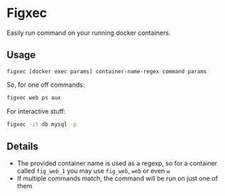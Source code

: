 Figxec
======

Easily run command on your running docker containers.

Usage
-----

~~~
figxec [docker exec params] container-name-regex command params
~~~

So, for one off commands:

~~~bash
figxec web ps aux
~~~

For interactive stuff:

~~~bash
figxec -it db mysql -p
~~~

Details
-------

* The provided container name is used as a regexp, so for a container called
  `fig_web_1` you may use `fig_web`, `web` or even `w`
* If multiple commands match, the command will be run on just one of them
